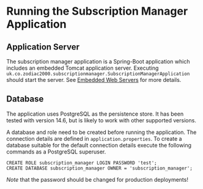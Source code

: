 # Running the Subscription Manager Application

## Application Server

The subscription manager application is a Spring-Boot application which includes an embedded Tomcat application server.
Executing `uk.co.zodiac2000.subscriptionmanager.SubscriptionManagerApplication` should start the server.
See [Embedded Web Servers](https://docs.spring.io/spring-boot/docs/2.0.6.RELEASE/reference/html/howto-embedded-web-servers.html)
for more details.

## Database

The application uses PostgreSQL as the persistence store. It has been tested with version 14.6, but is likely to
work with other supported versions.

A database and role need to be created before running the application. The connection details are defined in
`application.properties`. To create a database suitable for the default connection details execute the following
commands as a PostgreSQL superuser.
```
CREATE ROLE subscription_manager LOGIN PASSWORD 'test';
CREATE DATABASE subscription_manager OWNER = 'subscription_manager';
```

*Note* that the password should be changed for production deployments!
